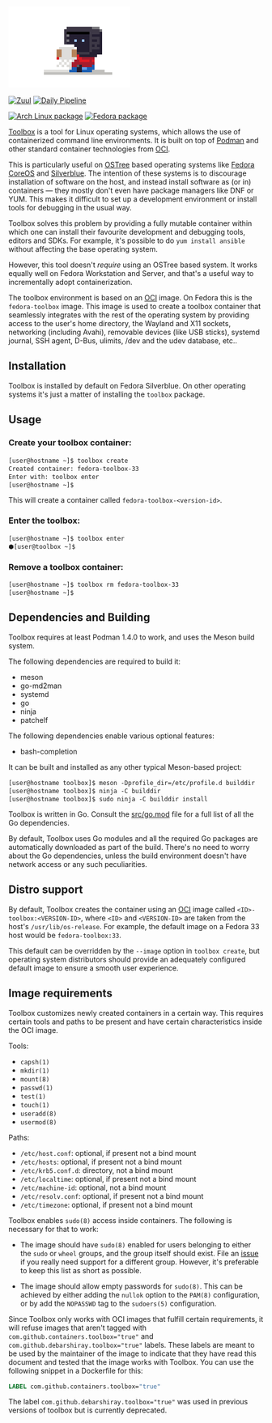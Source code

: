 ![README](data/gfx/README.gif)

[![Zuul](https://zuul-ci.org/gated.svg)](https://softwarefactory-project.io/zuul/t/local/builds?project=containers/toolbox)
[![Daily Pipeline](https://softwarefactory-project.io/zuul/api/tenant/local/badge?project=containers/toolbox&pipeline=periodic)](https://softwarefactory-project.io/zuul/t/local/builds?project=containers%2Ftoolbox&pipeline=periodic)

[![Arch Linux package](https://img.shields.io/archlinux/v/community/x86_64/toolbox)](https://www.archlinux.org/packages/community/x86_64/toolbox/)
[![Fedora package](https://img.shields.io/fedora/v/toolbox/rawhide)](https://src.fedoraproject.org/rpms/toolbox/)

[Toolbox](https://github.com/containers/toolbox) is a tool for Linux operating
systems, which allows the use of containerized command line environments. It is
built on top of [Podman](https://podman.io/) and other standard container
technologies from [OCI](https://opencontainers.org/).

This is particularly useful on
[OSTree](https://ostree.readthedocs.io/en/latest/) based operating systems like
[Fedora CoreOS](https://coreos.fedoraproject.org/) and
[Silverblue](https://silverblue.fedoraproject.org/). The intention of these
systems is to discourage installation of software on the host, and instead
install software as (or in) containers — they mostly don't even have package
managers like DNF or YUM. This makes it difficult to set up a development
environment or install tools for debugging in the usual way.

Toolbox solves this problem by providing a fully mutable container within
which one can install their favourite development and debugging tools, editors
and SDKs. For example, it's possible to do `yum install ansible` without
affecting the base operating system.

However, this tool doesn't *require* using an OSTree based system. It works
equally well on Fedora Workstation and Server, and that's a useful way to
incrementally adopt containerization.

The toolbox environment is based on an [OCI](https://www.opencontainers.org/)
image. On Fedora this is the `fedora-toolbox` image. This image is used to
create a toolbox container that seamlessly integrates with the rest of the
operating system by providing access to the user's home directory, the Wayland
and X11 sockets, networking (including Avahi), removable devices (like USB
sticks), systemd journal, SSH agent, D-Bus, ulimits, /dev and the udev
database, etc..


## Installation

Toolbox is installed by default on Fedora Silverblue. On other operating
systems it's just a matter of installing the `toolbox` package.

## Usage

### Create your toolbox container:
```console
[user@hostname ~]$ toolbox create
Created container: fedora-toolbox-33
Enter with: toolbox enter
[user@hostname ~]$
```
This will create a container called `fedora-toolbox-<version-id>`.

### Enter the toolbox:
```console
[user@hostname ~]$ toolbox enter
⬢[user@toolbox ~]$
```

### Remove a toolbox container:
```console
[user@hostname ~]$ toolbox rm fedora-toolbox-33
[user@hostname ~]$
```

## Dependencies and Building

Toolbox requires at least Podman 1.4.0 to work, and uses the Meson build
system.

The following dependencies are required to build it:
- meson
- go-md2man
- systemd
- go
- ninja
- patchelf

The following dependencies enable various optional features:
- bash-completion

It can be built and installed as any other typical Meson-based project:
```console
[user@hostname toolbox]$ meson -Dprofile_dir=/etc/profile.d builddir
[user@hostname toolbox]$ ninja -C builddir
[user@hostname toolbox]$ sudo ninja -C builddir install
```

Toolbox is written in Go. Consult the
[src/go.mod](https://github.com/containers/toolbox/blob/main/src/go.mod) file
for a full list of all the Go dependencies.

By default, Toolbox uses Go modules and all the required Go packages are
automatically downloaded as part of the build. There's no need to worry about
the Go dependencies, unless the build environment doesn't have network access
or any such peculiarities.

## Distro support

By default, Toolbox creates the container using an
[OCI](https://www.opencontainers.org/) image called
`<ID>-toolbox:<VERSION-ID>`, where `<ID>` and `<VERSION-ID>` are taken from the
host's `/usr/lib/os-release`. For example, the default image on a Fedora 33
host would be `fedora-toolbox:33`.

This default can be overridden by the `--image` option in `toolbox create`,
but operating system distributors should provide an adequately configured
default image to ensure a smooth user experience.

## Image requirements

Toolbox customizes newly created containers in a certain way. This requires
certain tools and paths to be present and have certain characteristics inside
the OCI image.

Tools:
* `capsh(1)`
* `mkdir(1)`
* `mount(8)`
* `passwd(1)`
* `test(1)`
* `touch(1)`
* `useradd(8)`
* `usermod(8)`

Paths:
* `/etc/host.conf`: optional, if present not a bind mount
* `/etc/hosts`: optional, if present not a bind mount
* `/etc/krb5.conf.d`: directory, not a bind mount
* `/etc/localtime`: optional, if present not a bind mount
* `/etc/machine-id`: optional, not a bind mount
* `/etc/resolv.conf`: optional, if present not a bind mount
* `/etc/timezone`: optional, if present not a bind mount

Toolbox enables `sudo(8)` access inside containers. The following is necessary
for that to work:

* The image should have `sudo(8)` enabled for users belonging to either the
  `sudo` or `wheel` groups, and the group itself should exist. File an
  [issue](https://github.com/containers/toolbox/issues/new) if you really need
  support for a different group. However, it's preferable to keep this list as
  short as possible.

* The image should allow empty passwords for `sudo(8)`. This can be achieved
  by either adding the `nullok` option to the `PAM(8)` configuration, or by
  add the `NOPASSWD` tag to the `sudoers(5)` configuration.

Since Toolbox only works with OCI images that fulfill certain requirements,
it will refuse images that aren't tagged with
`com.github.containers.toolbox="true"` and
`com.github.debarshiray.toolbox="true"` labels. These labels are meant to be
used by the maintainer of the image to indicate that they have read this
document and tested that the image works with Toolbox. You can use the
following snippet in a Dockerfile for this:
```Dockerfile
LABEL com.github.containers.toolbox="true"
```
The label `com.github.debarshiray.toolbox="true"` was used in previous versions
of toolbox but is currently deprecated.
